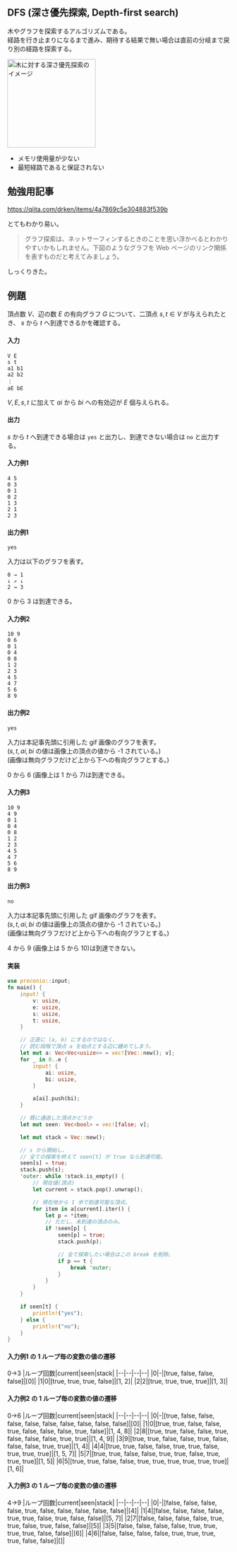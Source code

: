 ## DFS (深さ優先探索, Depth-first search)

木やグラフを探索するアルゴリズムである。  
経路を行き止まりになるまで進み、期待する結果で無い場合は直前の分岐まで戻り別の経路を探索する。

<a href="https://en.wikipedia.org/wiki/File:Depth-First-Search.gif"><img width="200px" alt="木に対する深さ優先探索のイメージ" src="https://upload.wikimedia.org/wikipedia/commons/7/7f/Depth-First-Search.gif"></a>
* メモリ使用量が少ない
* 最短経路であると保証されない


## 勉強用記事

https://qiita.com/drken/items/4a7869c5e304883f539b

とてもわかり易い。

> グラフ探索は、ネットサーフィンするときのことを思い浮かべるとわかりやすいかもしれません。下図のようなグラフを Web ページのリンク関係を表すものだと考えてみましょう。

しっくりきた。

## 例題
頂点数 $V$、辺の数 $E$ の有向グラフ $G$ について、二頂点 $s, t \in V$ が与えられたとき、
$s$ から $t$ へ到達できるかを確認する。

#### 入力
```
V E
s t
a1 b1
a2 b2
︙
aE bE
```
$V, E, s, t$ に加えて $ai$ から $bi$ への有効辺が $E$ 個与えられる。

#### 出力
$s$ から $t$ へ到達できる場合は `yes` と出力し、到達できない場合は `no` と出力する。


#### 入力例1
```
4 5
0 3
0 1
0 2
1 3
2 1
2 3
```

#### 出力例1
```
yes
```
入力は以下のグラフを表す。
```
0 → 1
↓ ↗ ↓
2 → 3
```
0 から 3 は到達できる。

#### 入力例2
```
10 9
0 6
0 1
0 4
0 8
1 2
2 3
4 5
4 7
5 6
8 9
```

#### 出力例2
```
yes
```
入力は本記事先頭に引用した gif 画像のグラフを表す。  
($s, t, ai, bi$ の値は画像上の頂点の値から -1 されている。)  
(画像は無向グラフだけど上から下への有向グラフとする。)

0 から 6 (画像上は 1 から 7)は到達できる。

#### 入力例3
```
10 9
4 9
0 1
0 4
0 8
1 2
2 3
4 5
4 7
5 6
8 9
```

#### 出力例3
```
no
```
入力は本記事先頭に引用した gif 画像のグラフを表す。  
($s, t, ai, bi$ の値は画像上の頂点の値から -1 されている。)  
(画像は無向グラフだけど上から下への有向グラフとする。)

4 から 9 (画像上は 5 から 10)は到達できない。

#### 実装
```rust
use proconio::input;
fn main() {
    input! {
        v: usize,
        e: usize,
        s: usize,
        t: usize,
    }

    // 正直に (a, b) にするのではなく、
    // 読む段階で頂点 a を始点とする辺に纏めてしまう。
    let mut a: Vec<Vec<usize>> = vec![Vec::new(); v];
    for _ in 0..e {
        input! {
            ai: usize,
            bi: usize,
        }

        a[ai].push(bi);
    }

    // 既に通過した頂点かどうか
    let mut seen: Vec<bool> = vec![false; v];

    let mut stack = Vec::new();

    // s から開始し、
    // 全ての探索を終えて seen[t] が true なら到達可能。
    seen[s] = true;
    stack.push(s);
    'outer: while !stack.is_empty() {
        // 現在値(頂点)
        let current = stack.pop().unwrap();

        // 現在地から 1 歩で到達可能な頂点。
        for item in a[current].iter() {
            let p = *item;
            // ただし、未到達の頂点のみ。
            if !seen[p] {
                seen[p] = true;
                stack.push(p);

                // 全て探索したい場合はこの break を削除。
                if p == t {
                    break 'outer;
                }
            }
        }
    }

    if seen[t] {
        println!("yes");
    } else {
        println!("no");
    }
}
```

#### 入力例1 の 1 ループ毎の変数の値の遷移
0->3
|ループ回数|current|seen|stack|
|--|--|--|--|
|0|-|[true, false, false, false]|[0]|
|1|0|[true, true, true, false]|[1, 2]|
|2|2|[true, true, true, true]|[1, 3]|

#### 入力例2 の 1 ループ毎の変数の値の遷移
0->6
|ループ回数|current|seen|stack|
|--|--|--|--|
|0|-|[true, false, false, false, false, false, false, false, false, false]|[0]|
|1|0|[true, true, false, false, true, false, false, false, true, false]|[1, 4, 8]|
|2|8|[true, true, false, false, true, false, false, false, true, true]|[1, 4, 9]|
|3|9|[true, true, false, false, true, false, false, false, true, true]|[1, 4]|
|4|4|[true, true, false, false, true, true, false, true, true, true]|[1, 5, 7]|
|5|7|[true, true, false, false, true, true, false, true, true, true]|[1, 5]|
|6|5|[true, true, false, false, true, true, true, true, true, true]|[1, 6]|

#### 入力例3 の 1 ループ毎の変数の値の遷移
4->9
|ループ回数|current|seen|stack|
|--|--|--|--|
|0|-|[false, false, false, false, true, false, false, false, false, false]|[4]|
|1|4|[false, false, false, false, true, true, false, true, false, false]|[5, 7]|
|2|7|[false, false, false, false, true, true, false, true, false, false]|[5]|
|3|5|[false, false, false, false, true, true, true, true, false, false]|[6]|
|4|6|[false, false, false, false, true, true, true, true, false, false]|[]|
